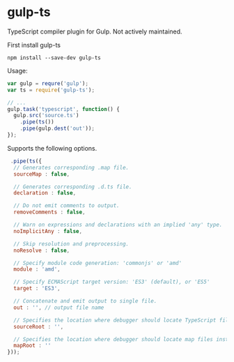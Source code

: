 gulp-ts
=========

TypeScript compiler plugin for Gulp. Not actively maintained.

First install gulp-ts
```shell
npm install --save-dev gulp-ts
```


Usage:
```javascript
var gulp = requre('gulp');
var ts = require('gulp-ts');

// ...
gulp.task('typescript', function() {
  gulp.src('source.ts')
    .pipe(ts())
    .pipe(gulp.dest('out'));
});
```
Supports the following options.
```javascript
 .pipe(ts({
  // Generates corresponding .map file.
  sourceMap : false,

  // Generates corresponding .d.ts file.
  declaration : false,

  // Do not emit comments to output.
  removeComments : false,

  // Warn on expressions and declarations with an implied 'any' type.
  noImplicitAny : false,

  // Skip resolution and preprocessing.
  noResolve : false,

  // Specify module code generation: 'commonjs' or 'amd'  
  module : 'amd',

  // Specify ECMAScript target version: 'ES3' (default), or 'ES5'
  target : 'ES3',

  // Concatenate and emit output to single file.
  out : '', // output file name

  // Specifies the location where debugger should locate TypeScript files instead of source locations.
  sourceRoot : '',

  // Specifies the location where debugger should locate map files instead of generated locations.
  mapRoot : '' 
}));
```
